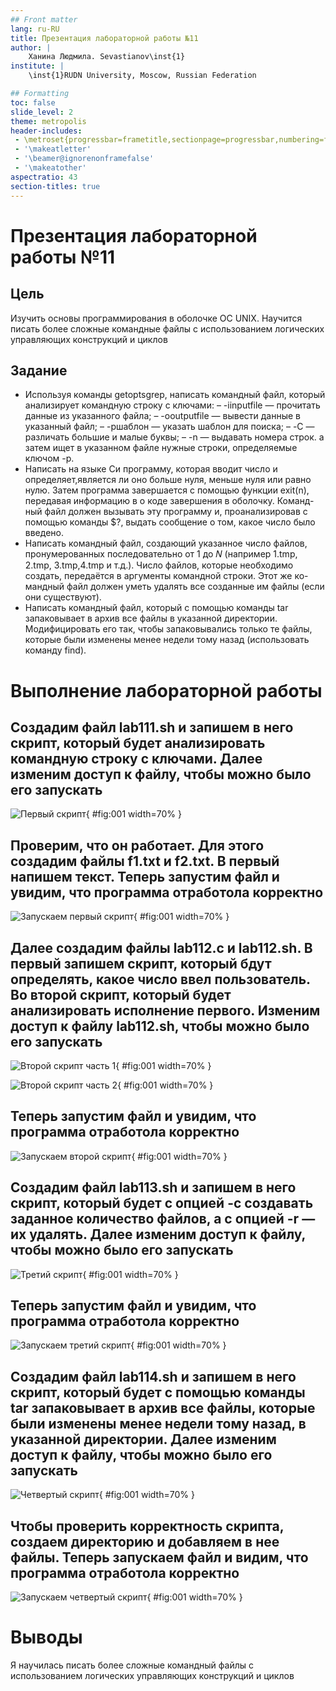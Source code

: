 ```yaml
---
## Front matter
lang: ru-RU
title: Презентация лабораторной работы №11
author: |
	Ханина Людмила. Sevastianov\inst{1}
institute: |
	\inst{1}RUDN University, Moscow, Russian Federation

## Formatting
toc: false
slide_level: 2
theme: metropolis
header-includes: 
 - \metroset{progressbar=frametitle,sectionpage=progressbar,numbering=fraction}
 - '\makeatletter'
 - '\beamer@ignorenonframefalse'
 - '\makeatother'
aspectratio: 43
section-titles: true
---
```


# Презентация лабораторной работы №11

## Цель

Изучить основы программирования в оболочке ОС UNIX. Научится писать более сложные командные файлы с использованием логических управляющих конструкций и циклов

## Задание

* Используя команды getoptsgrep, написать командный файл, который анализирует командную строку с ключами:
– -iinputfile — прочитать данные из указанного файла; 
– -ooutputfile — вывести данные в указанный файл;
– -pшаблон — указать шаблон для поиска;
– -C — различать большие и малые буквы;
– -n — выдавать номера строк.
а затем ищет в указанном файле нужные строки, определяемые ключом -p.
* Написать на языке Си программу, которая вводит число и определяет,является ли оно больше нуля, меньше нуля или равно нулю. Затем программа завершается с помощью функции exit(n), передавая информацию в о коде завершения в оболочку. Команд- ный файл должен вызывать эту программу и, проанализировав с помощью команды $?, выдать сообщение о том, какое число было введено.
* Написать командный файл, создающий указанное число файлов, пронумерованных последовательно от 1 до 𝑁 (например 1.tmp, 2.tmp, 3.tmp,4.tmp и т.д.). Число файлов, которые необходимо создать, передаётся в аргументы командной строки. Этот же ко- мандный файл должен уметь удалять все созданные им файлы (если они существуют).
* Написать командный файл, который с помощью команды tar запаковывает в архив все файлы в указанной директории. Модифицировать его так, чтобы запаковывались только те файлы, которые были изменены менее недели тому назад (использовать команду find).

# Выполнение лабораторной работы

## Cоздадим файл lab111.sh и запишем в него скрипт, который будет анализировать командную строку с ключами. Далее изменим доступ к файлу, чтобы можно было его запускать

![Первый скрипт](image/1.1.png){ #fig:001 width=70% }

## Проверим, что он работает. Для этого создадим файлы f1.txt и f2.txt. В первый напишем текст. Теперь запустим файл и увидим, что программа отработола корректно

![Запускаем первый скрипт](image/1.2.png){ #fig:001 width=70% }

## Далее создадим файлы lab112.c и lab112.sh. В первый запишем скрипт, который бдут определять, какое число ввел пользователь. Во второй скрипт, который будет анализировать исполнение первого. Изменим доступ к файлу lab112.sh, чтобы можно было его запускать

![Второй скрипт часть 1](image/2.1.png){ #fig:001 width=70% }

![Второй скрипт часть 2](image/2.2.png){ #fig:001 width=70% }

## Теперь запустим файл и увидим, что программа отработола корректно

![Запускаем второй скрипт](image/2.3.png){ #fig:001 width=70% }

## Cоздадим файл lab113.sh и запишем в него скрипт, который будет с опцией -c создавать заданное количество файлов, а с опцией -r — их удалять. Далее изменим доступ к файлу, чтобы можно было его запускать

![Третий скрипт](image/3.1.png){ #fig:001 width=70% }

## Теперь запустим файл и увидим, что программа отработола корректно

![Запускаем третий скрипт](image/3.2.png){ #fig:001 width=70% }

## Cоздадим файл lab114.sh и запишем в него скрипт, который будет с помощью команды tar запаковывает в архив все файлы, которые были изменены менее недели тому назад, в указанной директории. Далее изменим доступ к файлу, чтобы можно было его запускать

![Четвертый скрипт](image/4.1.png){ #fig:001 width=70% }

## Чтобы проверить корректность скрипта, создаем директорию и добавляем в нее файлы. Теперь запускаем файл и видим, что программа отработола корректно

![Запускаем четвертый скрипт](image/4.2.png){ #fig:001 width=70% }

# Выводы

Я научилась писать более сложные командный файлы с использованием логических управляющих конструкций и циклов
